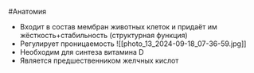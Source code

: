 #Анатомия 
- Входит в состав мембран животных клеток и придаёт им жёсткость+стабильность (структурная функция)
- Регулирует проницаемость
![[photo_13_2024-09-18_07-36-59.jpg]]
- Необходим для синтеза витамина D
- Является предшественником желчных кислот